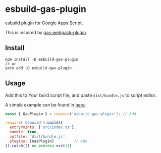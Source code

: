 # esbuild-gas-plugin

esbuild plugin for Google Apps Script.

This is inspired by [gas-webpack-plugin](https://github.com/fossamagna/gas-webpack-plugin).

## Install

```
npm install -D esbuild-gas-plugin
// or
yarn add -D esbuild-gas-plugin
```

## Usage

Add this to Your build script file, and paste `dist/bundle.js` to script editor.

A simple example can be found in [here](https://github.com/mahaker/esbuild-tutorial).

```javascript
const { GasPlugin } = require('esbuild-gas-plugin'); // Add

require('esbuild').build({
  entryPoints: ['src/index.ts'],
  bundle: true,
  outfile: 'dist/bundle.js',
  plugins: [GasPlugin]         // Add
}).catch(() => process.exit(1)
```
